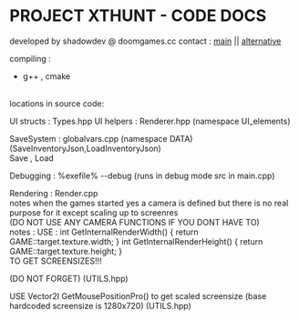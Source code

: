 # PROJECT XTHUNT - CODE DOCS
developed by shadowdev @ doomgames.cc
contact : <a href="mailto:shadowdevreal@protonmail.com">main</a> || <a href="https://x.com/DoomGamescc">alternative</a>

compiling : 
- g++ , cmake
<br>
locations in source code:

UI structs : 
	Types.hpp
UI helpers :
	Renderer.hpp (namespace UI_elements)

SaveSystem :
	globalvars.cpp (namespace DATA)
	(SaveInventoryJson,LoadInventoryJson)
 <br>
 	Save , Load

Debugging : 
	%exefile% --debug
	(runs in debug mode src in main.cpp)

Rendering :
	Render.cpp
<br>
	notes when the games started yes a camera
	is defined but there is no real purpose for it
	except scaling up to screenres 
	<br>
	(DO NOT USE ANY CAMERA FUNCTIONS IF YOU DONT HAVE TO)
<br>
	notes : 
 		USE : 
		int GetInternalRenderWidth() { return GAME::target.texture.width; }
    	int GetInternalRenderHeight() { return GAME::target.texture.height; }	
		TO GET SCREENSIZES!!! 

(DO NOT FORGET) (UTILS.hpp)

USE Vector2I GetMousePositionPro()
to get scaled screensize 
(base hardcoded screensize is 1280x720)
(UTILS.hpp)

